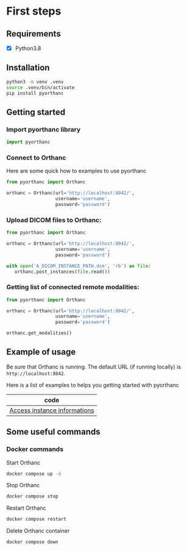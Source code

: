 # First steps

## Requirements

- [x] Python3.8

## Installation

```bash
python3 -m venv .venv
source .venv/bin/activate
pip install pyorthanc
```
## Getting started 
### Import pyorthanc library
```python
import pyorthanc
```

### Connect to Orthanc
Here are some quick how to examples to use pyorthanc
```python
from pyorthanc import Orthanc

orthanc = Orthanc(url='http://localhost:8042/', 
                  username='username', 
                  password='password')
```


### Upload DICOM files to Orthanc:

```python
from pyorthanc import Orthanc

orthanc = Orthanc(url='http://localhost:8042/', 
                  username='username', 
                  password='password')

with open('A_DICOM_INSTANCE_PATH.dcm', 'rb') as file:
   orthanc.post_instances(file.read())
```
### Getting list of connected remote modalities:
```python
from pyorthanc import Orthanc

orthanc = Orthanc(url='http://localhost:8042/', 
                  username='username', 
                  password='password')

orthanc.get_modalities()
```

Example of usage
----------------
Be sure that Orthanc is running. The default URL (if running locally) is `http://localhost:8042`.

Here is a list of examples to helps you getting started with pyorthanc

| code                                                                                                            | 
|-----------------------------------------------------------------------------------------------------------------|
| [Access instance informations](https://github.com/ylemarechal/pyorthanc-examples/tree/main/basic/access_informations) |

## Some useful commands

### Docker commands
Start Orthanc
```bash
docker compose up -d
```
Stop Orthanc
```bash
docker compose stop
```
Restart Orthanc
```bash
docker compose restart
```
Delete Orthanc container
```bash
docker compose down
```
